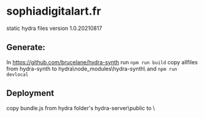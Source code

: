 # sophiadigitalart.fr
static hydra files
version 1.0.20210817

## Generate:

In
https://github.com/brucelane/hydra-synth
run `npm run build`
copy allfiles from hydra-synth to hydra\node_modules\hydra-synth\ and `npm run devlocal`

## Deployment
copy bundle.js from hydra folder's hydra-server\public to \ 